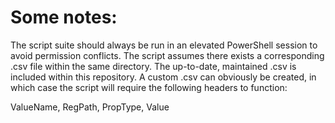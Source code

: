 # Some notes:

The script suite should always be run in an elevated PowerShell session to avoid permission conflicts. The script assumes there exists a corresponding .csv file within the same directory. The up-to-date, maintained .csv is included within this repository. A custom .csv can obviously be created, in which case the script will require the following headers to function:

ValueName, RegPath, PropType, Value
